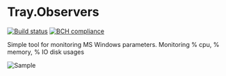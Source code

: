# Tray.Observers

[![Build status](https://ci.appveyor.com/api/projects/status/dpk3vvdhqhm37joq/branch/master?svg=true)](https://ci.appveyor.com/project/VitalyTartynov/tray-observers/branch/master) [![BCH compliance](https://bettercodehub.com/edge/badge/VitalyTartynov/Tray.Observers?branch=master)](https://bettercodehub.com/)

Simple tool for monitoring MS Windows parameters. 
Monitoring % cpu, % memory, % IO disk usages

![Sample](https://cloud.githubusercontent.com/assets/3094339/25691276/663dc8c0-30c3-11e7-8c34-e2604b912c56.png)
